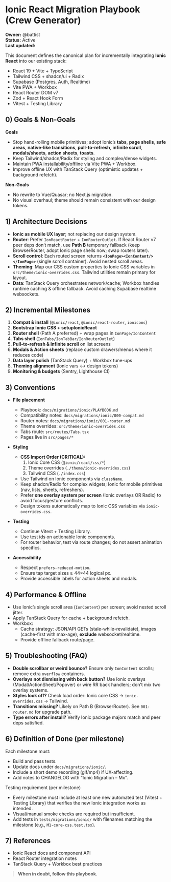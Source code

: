 # Ionic React Migration Playbook (Crew Generator)

**Owner:** @battist  
**Status:** Active  
**Last updated:** <set date>  

This document defines the canonical plan for incrementally integrating **Ionic React** into our existing stack:
- React 19 + Vite + TypeScript
- Tailwind CSS + shadcn/ui + Radix
- Supabase (Postgres, Auth, Realtime)
- Vite PWA + Workbox
- React Router DOM v7
- Zod + React Hook Form
- Vitest + Testing Library

## 0) Goals & Non-Goals

**Goals**
- Stop hand-rolling mobile primitives; adopt Ionic’s **tabs**, **page shells**, **safe areas**, **native-like transitions**, **pull-to-refresh**, **infinite scroll**, **modals/sheets**, **action sheets**, **toasts**.
- Keep Tailwind/shadcn/Radix for styling and complex/dense widgets.
- Maintain PWA installability/offline via Vite PWA + Workbox.
- Improve offline UX with TanStack Query (optimistic updates + background refetch).

**Non-Goals**
- No rewrite to Vue/Quasar; no Next.js migration.
- No visual overhaul; theme should remain consistent with our design tokens.

## 1) Architecture Decisions

- **Ionic as mobile UX layer**; not replacing our design system.  
- **Router**: Prefer `IonReactRouter` + `IonRouterOutlet`. If React Router v7 peer deps don’t match, use **Path B** temporary fallback (keep BrowserRouter, adopt Ionic page shells now; swap routers later).  
- **Scroll control**: Each routed screen returns **`<IonPage><IonContent/></IonPage>`** (single scroll container). Avoid nested scroll areas.  
- **Theming**: Map our CSS custom properties to Ionic CSS variables in `src/theme/ionic-overrides.css`. Tailwind utilities remain primary for layout.  
- **Data**: TanStack Query orchestrates network/cache; Workbox handles runtime caching & offline fallback. Avoid caching Supabase realtime websockets.

## 2) Incremental Milestones

1. **Compat & install** (`@ionic/react`, `@ionic/react-router`, `ionicons`)  
2. **Bootstrap Ionic CSS + setupIonicReact**  
3. **Router shell** (Path A preferred) + wrap pages in `IonPage/IonContent`  
4. **Tabs shell** (`IonTabs/IonTabBar/IonRouterOutlet`)  
5. **Pull-to-refresh & Infinite scroll** on list screens  
6. **Modals & Action sheets** (replace custom drawers/menus where it reduces code)  
7. **Data layer polish** (TanStack Query) + Workbox tune-ups  
8. **Theming alignment** (Ionic vars ↔ design tokens)  
9. **Monitoring & budgets** (Sentry, Lighthouse CI)

## 3) Conventions

- **File placement**
  - Playbook: `docs/migrations/ionic/PLAYBOOK.md`
  - Compatibility notes: `docs/migrations/ionic/000-compat.md`
  - Router notes: `docs/migrations/ionic/001-router.md`
  - Theme overrides: `src/theme/ionic-overrides.css`
  - Tabs route: `src/routes/Tabs.tsx`
  - Pages live in `src/pages/*`

- **Styling**
  - **CSS Import Order (CRITICAL):**
    1. Ionic Core CSS (`@ionic/react/css/*`)
    2. Theme overrides (`./theme/ionic-overrides.css`)
    3. Tailwind CSS (`./index.css`)
  - Use Tailwind on Ionic components via `className`.
  - Keep shadcn/Radix for complex widgets; Ionic for mobile primitives (nav, lists, sheets, refreshers).
  - Prefer **one overlay system per screen** (Ionic overlays OR Radix) to avoid focus/gesture conflicts.
  - Design tokens automatically map to Ionic CSS variables via `ionic-overrides.css`.

- **Testing**
  - Continue Vitest + Testing Library.  
  - Use test ids on actionable Ionic components.  
  - For router behavior, test via route changes; do not assert animation specifics.

- **Accessibility**
  - Respect `prefers-reduced-motion`.  
  - Ensure tap target sizes ≥ 44×44 logical px.  
  - Provide accessible labels for action sheets and modals.

## 4) Performance & Offline

- Use Ionic’s single scroll area (`IonContent`) per screen; avoid nested scroll jitter.  
- Apply TanStack Query for cache + background refetch.  
- Workbox:
  - Cache strategy: JSON/API GETs (stale-while-revalidate), images (cache-first with max-age), **exclude** websocket/realtime.
  - Provide offline fallback route/page.

## 5) Troubleshooting (FAQ)

- **Double scrollbar or weird bounce?** Ensure only `IonContent` scrolls; remove extra `overflow` containers.  
- **Overlays not dismissing with back button?** Use Ionic overlays (Modal/ActionSheet/Popover) or wire RR back handlers; don’t mix two overlay systems.  
- **Styles look off?** Check load order: Ionic core CSS → `ionic-overrides.css` → Tailwind.  
- **Transitions missing?** Likely on Path B (BrowserRouter). See `001-router.md` for upgrade path.  
- **Type errors after install?** Verify Ionic package majors match and peer deps satisfied.

## 6) Definition of Done (per milestone)

Each milestone must:
- Build and pass tests.
- Update docs under `docs/migrations/ionic/`.
- Include a short demo recording (gif/mp4) if UX-affecting.
- Add notes to CHANGELOG with “Ionic Migration – Mx”.

Testing requirement (per milestone)
- Every milestone must include at least one new automated test (Vitest + Testing Library) that verifies the new Ionic integration works as intended.
- Visual/manual smoke checks are required but insufficient.
- Add tests in `tests/migrations/ionic/` with filenames matching the milestone (e.g., `M1-core-css.test.tsx`).

## 7) References

- Ionic React docs and component API
- React Router integration notes
- TanStack Query + Workbox best practices

> **When in doubt, follow this playbook.**